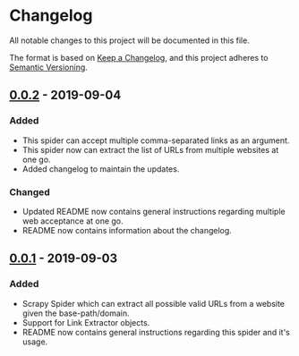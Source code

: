 # Changelog

All notable changes to this project will be documented in this file.

The format is based on [Keep a Changelog](https://keepachangelog.com/en/1.0.0/),
and this project adheres to [Semantic Versioning](https://semver.org/spec/v2.0.0.html).

## [0.0.2] - 2019-09-04

### Added

- This spider can accept multiple comma-separated links as an argument.
- This spider now can extract the list of URLs from multiple websites at one go.
- Added changelog to maintain the updates.

### Changed

- Updated README now contains general instructions regarding multiple web acceptance at one go.
- README now contains information about the changelog.

## [0.0.1] - 2019-09-03

### Added

- Scrapy Spider which can extract all possible valid URLs from a website given the base-path/domain.
- Support for Link Extractor objects.
- README now contains general instructions regarding this spider and it's usage.

[0.0.2]: https://github.com/react117/url_extractor/compare/v0.0.1...v0.0.2
[0.0.1]: https://github.com/react117/url_extractor/releases/tag/v0.0.1
